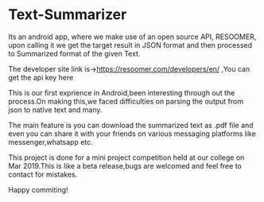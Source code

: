 # Text-Summarizer
Its an android app, where we make use of an open source API, RESOOMER, upon calling it we get the target result in JSON format and then processed to Summarized format of the given Text.

The developer site link is->https://resoomer.com/developers/en/ ,You can get the api key here

This is our first exprience in Android,been interesting through out the process.On making this,we faced difficulties on parsing the output from json to native text and many.

The main feature is you can download the summarized text as .pdf file and even you can share it with your friends on various messaging platforms like messenger,whatsapp etc.

This project is done for a mini project competition held at our college on Mar 2019.This is like a beta release,bugs are welcomed and feel free to contact for mistakes.

Happy commiting!


